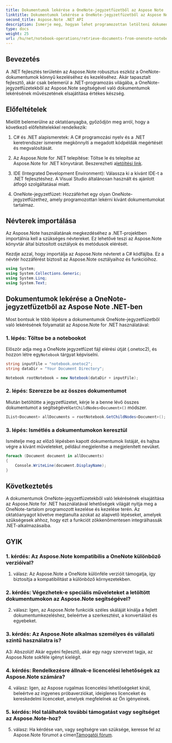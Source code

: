 ```yaml
---
title: Dokumentumok lekérése a OneNote-jegyzetfüzetből az Aspose Note .NET-ben
linktitle: Dokumentumok lekérése a OneNote-jegyzetfüzetből az Aspose Note .NET-ben
second_title: Aspose.Note .NET API
description: Ismerje meg, hogyan lehet programozottan letölteni dokumentumokat OneNote-jegyzetfüzetekből az Aspose.Note for .NET használatával, amely lehetővé teszi a zökkenőmentes integrációt és manipulációt.
type: docs
weight: 25
url: /hu/net/notebook-operations/retrieve-documents-from-onenote-notebook/
---
```

## Bevezetés

A .NET fejlesztés területén az Aspose.Note robusztus eszköz a OneNote-dokumentumok könnyű kezeléséhez és kezeléséhez. Akár tapasztalt fejlesztő, akár csak belemerül a .NET-programozás világába, a OneNote-jegyzetfüzetekből az Aspose.Note segítségével való dokumentumok lekérésének művészetének elsajátítása értékes készség.

## Előfeltételek

Mielőtt belemerülne az oktatóanyagba, győződjön meg arról, hogy a következő előfeltételekkel rendelkezik:

1. C# és .NET alapismeretek: A C# programozási nyelv és a .NET keretrendszer ismerete megkönnyíti a megadott kódpéldák megértését és megvalósítását.

2.  Az Aspose.Note for .NET telepítése: Töltse le és telepítse az Aspose.Note for .NET könyvtárat. Beszerezheti a[letöltési link](https://releases.aspose.com/note/net/).

3. IDE (Integrated Development Environment): Válassza ki a kívánt IDE-t a .NET fejlesztéshez. A Visual Studio általánosan használt és ajánlott átfogó szolgáltatásai miatt.

4. OneNote-jegyzetfüzet: Hozzáférhet egy olyan OneNote-jegyzetfüzethez, amely programozottan lekérni kívánt dokumentumokat tartalmaz.

## Névterek importálása

Az Aspose.Note használatának megkezdéséhez a .NET-projektben importálnia kell a szükséges névtereket. Ez lehetővé teszi az Aspose.Note könyvtár által biztosított osztályok és metódusok elérését.

Kezdje azzal, hogy importálja az Aspose.Note névteret a C# kódfájlba. Ez a névtér hozzáférést biztosít az Aspose.Note osztályaihoz és funkcióihoz.

```csharp
using System;
using System.Collections.Generic;
using System.Linq;
using System.Text;
```

## Dokumentumok lekérése a OneNote-jegyzetfüzetből az Aspose Note .NET-ben

Most bontsuk le több lépésre a dokumentumok OneNote-jegyzetfüzetből való lekérésének folyamatát az Aspose.Note for .NET használatával:

### 1. lépés: Töltse be a notebookot

 Először adja meg a OneNote jegyzetfüzet fájl elérési útját (.onetoc2), és hozzon létre egy`Notebook` tárgyat képviselni.

```csharp
string inputFile = "notebook.onetoc2";
string dataDir = "Your Document Directory";

Notebook rootNotebook = new Notebook(dataDir + inputFile);
```

### 2. lépés: Szerezze be az összes dokumentumot

 Miután betöltötte a jegyzetfüzetet, kérje le a benne lévő összes dokumentumot a segítségével`GetChildNodes<Document>()` módszer.

```csharp
IList<Document> allDocuments = rootNotebook.GetChildNodes<Document>();
```

### 3. lépés: Ismétlés a dokumentumokon keresztül

Ismételje meg az előző lépésben kapott dokumentumok listáját, és hajtsa végre a kívánt műveleteket, például megjelenítse a megjelenített nevüket.

```csharp
foreach (Document document in allDocuments) 
{
    Console.WriteLine(document.DisplayName);
}
```

## Következtetés

A dokumentumok OneNote-jegyzetfüzetekből való lekérésének elsajátítása az Aspose.Note for .NET használatával lehetőségek világát nyitja meg a OneNote-tartalom programozott kezelése és kezelése terén. Az oktatóanyagot követve megtanulta azokat az alapvető lépéseket, amelyek szükségesek ahhoz, hogy ezt a funkciót zökkenőmentesen integrálhassák .NET-alkalmazásaiba.

## GYIK

### 1. kérdés: Az Aspose.Note kompatibilis a OneNote különböző verzióival?

1. válasz: Az Aspose.Note a OneNote különféle verzióit támogatja, így biztosítja a kompatibilitást a különböző környezetekben.

### 2. kérdés: Végezhetek-e speciális műveleteket a letöltött dokumentumokon az Aspose.Note segítségével?

2. válasz: Igen, az Aspose.Note funkciók széles skáláját kínálja a fejlett dokumentumkezeléshez, beleértve a szerkesztést, a konvertálást és egyebeket.

### 3. kérdés: Az Aspose.Note alkalmas személyes és vállalati szintű használatra is?

A3: Abszolút! Akár egyéni fejlesztő, akár egy nagy szervezet tagja, az Aspose.Note sokféle igényt kielégít.

### 4. kérdés: Rendelkezésre állnak-e licencelési lehetőségek az Aspose.Note számára?

4. válasz: Igen, az Aspose rugalmas licencelési lehetőségeket kínál, beleértve az ingyenes próbaverziókat, ideiglenes licenceket és kereskedelmi licenceket, amelyek megfelelnek az Ön igényeinek.

### 5. kérdés: Hol találhatok további támogatást vagy segítséget az Aspose.Note-hoz?

 5. válasz: Ha kérdése van, vagy segítségre van szüksége, keresse fel az Aspose.Note fórumot a címen[Támogatói fórum](https://forum.aspose.com/c/note/28).
